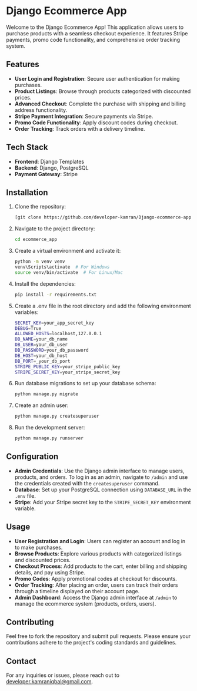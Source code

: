 # Django Ecommerce App

Welcome to the Django Ecommerce App! This application allows users to purchase products with a seamless checkout experience. It features Stripe payments, promo code functionality, and comprehensive order tracking system.

## Features

- **User Login and Registration**: Secure user authentication for making purchases.
- **Product Listings**: Browse through products categorized with discounted prices.
- **Advanced Checkout**: Complete the purchase with shipping and billing address functionality.
- **Stripe Payment Integration**: Secure payments via Stripe.
- **Promo Code Functionality**: Apply discount codes during checkout.
- **Order Tracking**: Track orders with a delivery timeline.

## Tech Stack

- **Frontend**: Django Templates
- **Backend**: Django, PostgreSQL
- **Payment Gateway**: Stripe

## Installation

1. Clone the repository:

   ```bash
   [git clone https://github.com/developer-kamran/Django-ecommerce-app.git](https://github.com/developer-kamran/Django-ecommerce-store.git)

2. Navigate to the project directory:

   ```bash
   cd ecommerce_app

3. Create a virtual environment and activate it:

   ```bash
   python -m venv venv
   venv\Scripts\activate  # For Windows
   source venv/bin/activate  # For Linux/Mac

4. Install the dependencies:

   ```bash
   pip install -r requirements.txt

5. Create a .env file in the root directory and add the following environment variables:

   ```bash
   SECRET_KEY=your_app_secret_key  
   DEBUG=True
   ALLOWED_HOSTS=localhost,127.0.0.1
   DB_NAME=your_db_name
   DB_USER=your_db_user
   DB_PASSWORD=your_db_password
   DB_HOST=your_db_host
   DB_PORT=_your_db_port
   STRIPE_PUBLIC_KEY=your_stripe_public_key
   STRIPE_SECRET_KEY=your_stripe_secret_key

6. Run database migrations to set up your database schema:

   ```bash
   python manage.py migrate
   
7. Create an admin user:

    ```bash
    python manage.py createsuperuser

8. Run the development server:

   ```bash
   python manage.py runserver

## Configuration

- **Admin Credentials**: Use the Django admin interface to manage users, products, and orders. To log in as an admin, navigate to `/admin` and use the credentials created with the `createsuperuser` command.
- **Database**: Set up your PostgreSQL connection using `DATABASE_URL` in the `.env` file.
- **Stripe**: Add your Stripe secret key to the `STRIPE_SECRET_KEY` environment variable.

## Usage

- **User Registration and Login**: Users can register an account and log in to make purchases.
- **Browse Products**: Explore various products with categorized listings and discounted prices.
- **Checkout Process**: Add products to the cart, enter billing and shipping details, and pay using Stripe.
- **Promo Codes**: Apply promotional codes at checkout for discounts.
- **Order Tracking**: After placing an order, users can track their orders through a timeline displayed on their account page.
- **Admin Dashboard**: Access the Django admin interface at `/admin` to manage the ecommerce system (products, orders, users).
  
## Contributing

Feel free to fork the repository and submit pull requests. Please ensure your contributions adhere to the project's coding standards and guidelines.

## Contact

For any inquiries or issues, please reach out to [developer.kamraniqbal@gmail.com](developer.kamraniqbal@gmail.com).
